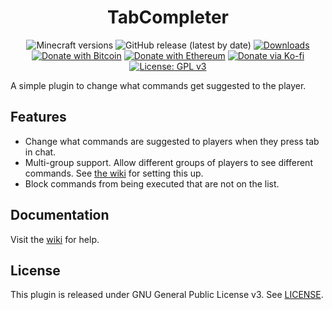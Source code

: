 <h1 align="center">TabCompleter</h1>

<p align="center">
	<img src="https://img.shields.io/badge/Minecraft-1.13--1.19-orange" alt="Minecraft versions">
	<img src="https://img.shields.io/github/v/release/hyperdefined/TabCompleter" alt="GitHub release (latest by date)">
	<a href="https://github.com/hyperdefined/TabCompleter/releases"><img src="https://img.shields.io/github/downloads/hyperdefined/TabCompleter/total?logo=github" alt="Downloads"></a>
	<a href="https://en.cryptobadges.io/donate/1F29aNKQzci3ga5LDcHHawYzFPXvELTFoL"><img src="https://en.cryptobadges.io/badge/micro/1F29aNKQzci3ga5LDcHHawYzFPXvELTFoL" alt="Donate with Bitcoin"></a>
	<a href="https://en.cryptobadges.io/donate/0xF3b4e87E4c11f586949ca8740eD33A1e473F924c"><img src="https://en.cryptobadges.io/badge/micro/0xF3b4e87E4c11f586949ca8740eD33A1e473F924c" alt="Donate with Ethereum"></a>
	<a href="https://ko-fi.com/hyperdefined"><img src="https://img.shields.io/badge/Donate-Ko--fi-red" alt="Donate via Ko-fi"></a>
	<a href="https://www.gnu.org/licenses/gpl-3.0"><img src="https://img.shields.io/badge/License-GPLv3-blue.svg" alt="License: GPL v3"></a>
</p>

A simple plugin to change what commands get suggested to the player.

## Features
* Change what commands are suggested to players when they press tab in chat.
* Multi-group support. Allow different groups of players to see different commands. See [the wiki](https://github.com/hyperdefined/TabCompleter/wiki/Configuration#groups) for setting this up.
* Block commands from being executed that are not on the list.

## Documentation
Visit the [wiki](https://github.com/hyperdefined/TabCompleter/wiki) for help.

## License
This plugin is released under GNU General Public License v3. See [LICENSE](https://github.com/hyperdefined/TabCompleter/blob/master/LICENSE).
